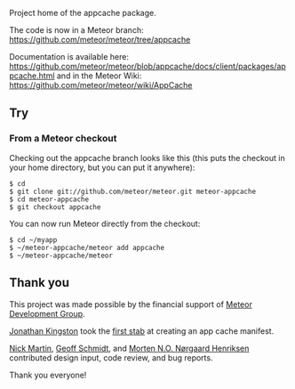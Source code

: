 Project home of the appcache package.

The code is now in a Meteor branch:
https://github.com/meteor/meteor/tree/appcache

Documentation is available here:
https://github.com/meteor/meteor/blob/appcache/docs/client/packages/appcache.html
and in the Meteor Wiki:
https://github.com/meteor/meteor/wiki/AppCache


## Try

### From a Meteor checkout

Checking out the appcache branch looks like this (this puts the checkout in
your home directory, but you can put it anywhere):

````
$ cd
$ git clone git://github.com/meteor/meteor.git meteor-appcache
$ cd meteor-appcache
$ git checkout appcache
````

You can now run Meteor directly from the checkout:

````
$ cd ~/myapp
$ ~/meteor-appcache/meteor add appcache
$ ~/meteor-appcache/meteor
````


## Thank you

This project was made possible by the financial support of [Meteor
Development
Group](http://meteor.com/).

[Jonathan Kingston](https://github.com/jonathanKingston) took the
[first stab](https://github.com/meteor/meteor/pull/20)
at creating an app cache manifest.

[Nick Martin](https://github.com/n1mmy),
[Geoff Schmidt](https://github.com/gschmidt),
and
[Morten N.O. Nørgaard Henriksen](https://github.com/raix)
contributed design input, code review, and bug reports.

Thank you everyone!

